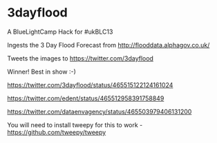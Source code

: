 3dayflood
=========

A BlueLightCamp Hack for #ukBLC13

Ingests the 3 Day Flood Forecast from http://flooddata.alphagov.co.uk/

Tweets the images to https://twitter.com/3dayflood

Winner! Best in show :-)

https://twitter.com/3dayflood/status/465515122124161024

https://twitter.com/edent/status/465512958391758849

https://twitter.com/dataenvagency/status/465503979406131200

You will need to install tweepy for this to work - https://github.com/tweepy/tweepy
